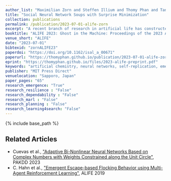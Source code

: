 ```yaml
---
author_list: "Maximilian Zorn and Steffen Illium and Thomy Phan and Tanja Katharina Kaiser and Claudia Linnhoff-Popien and Thomas Gabor"
title: "Social Neural Network Soups with Surprise Minimization"
collection: publications
permalink: /publication/2023-07-01-alife-zorn
excerpt: "A recent branch of research in artificial life has constructed artificial chemistry systems whose particles are dynamic neural networks. These particles can be applied to each other and show a tendency towards self-replication of their weight values. We define new interactions for said particles that allow them to recognize one another and learn predictors for each other's behavior. For instance, each particle minimizes its surprise when observing another particle's behavior. Given a special catalyst particle to exert evolutionary selection pressure on the soup of particles, these 'social' interactions are sufficient to produce emergent behavior similar to the stability-pattern previously only achieved via explicit self-replication training."
booktitle: "ALIFE 2023: Ghost in the Machine: Proceedings of the 2023 Artificial Life Conference"
venue_short: "ALIFE"
date: "2023-07-01"
bibtexid: "zornALIFE23"
paperdoi: "https://doi.org/10.1162/isal_a_00671"
paperurl: "https://thomyphan.github.io/publication/2023-07-01-alife-zorn"
eprint: "https://thomyphan.github.io/files/2023-alife-preprint.pdf"
keywords: "artificial chemistry, neural networks, self-replication, emergent behavior, social systems"
publisher: "MIT Press Direct"
venuelocation: "Sapporo, Japan"
paper_pages: "65"
research_emergence: "True"
research_resilience : "False"
research_dependability : "False"
research_marl : "False"
research_planning : "False"
research_learning4search: "False"
---
```


{% include base_path %}

## Related Articles
- Cuevas et al., ["Adaptive Bi-Nonlinear Neural Networks Based on Complex Numbers with Weights Constrained along the Unit Circle"](https://thomyphan.github.io/publication/2023-05-01-pakdd-cuevas), PAKDD 2023
- C. Hahn et al., ["Emergent Escape-based Flocking Behavior using Multi-Agent Reinforcement Learning"](https://thomyphan.github.io/publication/2019-07-01-alife-hahn), ALIFE 2019
